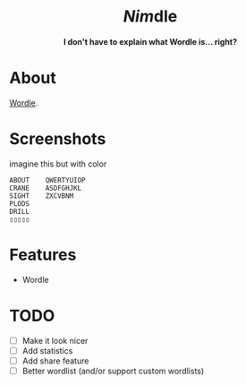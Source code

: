 <h1 align="center"><em>Nim</em>dle</h1>
<h4 align="center">I don't have to explain what Wordle is... right?</h4>

# About
[Wordle](https://www.nytimes.com/games/wordle/index.html).

# Screenshots

imagine this but with color

```
ABOUT    QWERTYUIOP
CRANE    ASDFGHJKL
SIGHT    ZXCVBNM
PLODS
DRILL
▯▯▯▯▯
```

# Features

- Wordle

# TODO

- [ ] Make it look nicer
- [ ] Add statistics
- [ ] Add share feature
- [ ] Better wordlist (and/or support custom wordlists)
